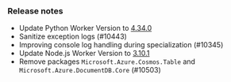 ### Release notes

<!-- Please add your release notes in the following format:
- My change description (#PR)
-->
- Update Python Worker Version to [4.34.0](https://github.com/Azure/azure-functions-python-worker/releases/tag/4.34.0)
- Sanitize exception logs (#10443)
- Improving console log handling during specialization (#10345)
- Update Node.js Worker Version to [3.10.1](https://github.com/Azure/azure-functions-nodejs-worker/releases/tag/v3.10.1)
- Remove packages `Microsoft.Azure.Cosmos.Table` and `Microsoft.Azure.DocumentDB.Core` (#10503)
